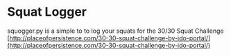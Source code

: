 # Squat Logger
squogger.py is a simple to to log your squats for the 30/30 Squat Challenge
[http://placeofpersistence.com/30-30-squat-challenge-by-ido-portal/](http://placeofpersistence.com/30-30-squat-challenge-by-ido-portal/)
